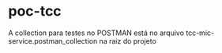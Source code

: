 # poc-tcc

A collection para testes no POSTMAN está no arquivo tcc-mic-service.postman_collection na raiz do projeto